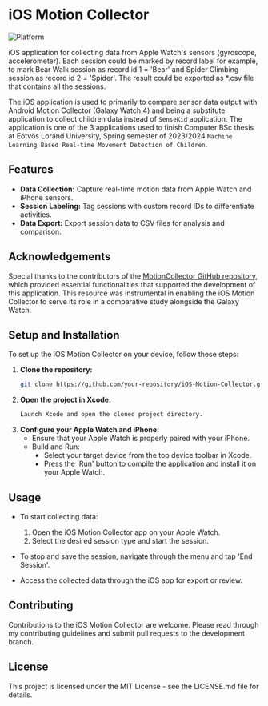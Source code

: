 # iOS Motion Collector

![Platform](https://img.shields.io/badge/iOS-000000?style=for-the-badge&logo=ios&logoColor=white)

iOS application for collecting data from Apple Watch's sensors (gyroscope, accelerometer). Each session could be marked by record label for example, to mark Bear Walk session as record id 1 = 'Bear' and Spider Climbing session as record id 2 = 'Spider'. The result could be exported as *.csv file that contains all the sessions.

The iOS application is used to primarily to compare sensor data output with Android Motion Collector (Galaxy Watch 4) and being a substitute application to collect children data instead of `SenseKid` application. The application is one of the 3 applications used to finish Computer BSc thesis at Eötvös Loránd University, Spring semester of 2023/2024 `Machine Learning Based Real-time Movement Detection of Children`.

## Features
- **Data Collection:** Capture real-time motion data from Apple Watch and iPhone sensors.
- **Session Labeling:** Tag sessions with custom record IDs to differentiate activities.
- **Data Export:** Export session data to CSV files for analysis and comparison.

## Acknowledgements
Special thanks to the contributors of the [MotionCollector GitHub repository](https://github.com/degtiarev/MotionCollector), which provided essential functionalities that supported the development of this application. This resource was instrumental in enabling the iOS Motion Collector to serve its role in a comparative study alongside the Galaxy Watch.

## Setup and Installation
To set up the iOS Motion Collector on your device, follow these steps:
1. **Clone the repository:**
   ```bash
   git clone https://github.com/your-repository/iOS-Motion-Collector.git
   ```
2. **Open the project in Xcode:**
   ```bash
   Launch Xcode and open the cloned project directory.
   ```
3. **Configure your Apple Watch and iPhone:**
   - Ensure that your Apple Watch is properly paired with your iPhone.
   - Build and Run:
     - Select your target device from the top device toolbar in Xcode.
     - Press the 'Run' button to compile the application and install it on your Apple Watch.

## Usage
- To start collecting data:
  1. Open the iOS Motion Collector app on your Apple Watch.
  2. Select the desired session type and start the session.

- To stop and save the session, navigate through the menu and tap 'End Session'.
- Access the collected data through the iOS app for export or review.

## Contributing
Contributions to the iOS Motion Collector are welcome. Please read through my contributing guidelines and submit pull requests to the development branch.

## License
This project is licensed under the MIT License - see the LICENSE.md file for details.


